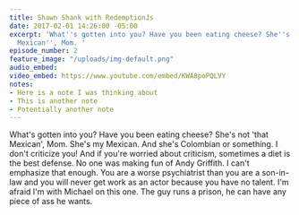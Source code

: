 ```yaml
---
title: Shawn Shank with RedemptionJs
date: 2017-02-01 14:26:00 -05:00
excerpt: 'What''s gotten into you? Have you been eating cheese? She''s not ''that
  Mexican'', Mom. '
episode_number: 2
feature_image: "/uploads/img-default.png"
audio_embed:
video_embed: https://www.youtube.com/embed/KWA8poPQLVY
notes:
- Here is a note I was thinking about
- This is another note
- Potentially another note
---
```


What's gotten into you? Have you been eating cheese? She's not 'that Mexican', Mom. She's my Mexican. And she's Colombian or something. I don't criticize you! And if you're worried about criticism, sometimes a diet is the best defense. No one was making fun of Andy Griffith. I can't emphasize that enough. You are a worse psychiatrist than you are a son-in-law and you will never get work as an actor because you have no talent. I'm afraid I'm with Michael on this one. The guy runs a prison, he can have any piece of ass he wants.

